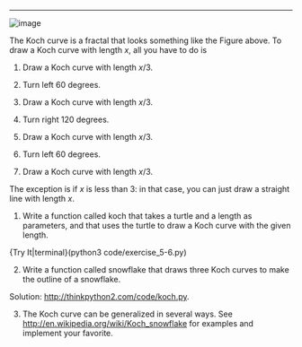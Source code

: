 -------------


![image](/.guides/img/koch.jpg)



The Koch curve is a fractal that looks something like the Figure above. To draw a Koch curve with length $x$, all you have to do is

1.  Draw a Koch curve with length $x/3$.

2.  Turn left 60 degrees.

3.  Draw a Koch curve with length $x/3$.

4.  Turn right 120 degrees.

5.  Draw a Koch curve with length $x/3$.

6.  Turn left 60 degrees.

7.  Draw a Koch curve with length $x/3$.

The exception is if $x$ is less than 3: in that case, you can just draw a straight line with length $x$.

1.  Write a function called <span>koch</span> that takes a turtle and a length as parameters, and that uses the turtle to draw a Koch curve with the given length.

{Try It|terminal}(python3 code/exercise_5-6.py)

2.  Write a function called <span>snowflake</span> that draws three Koch curves to make the outline of a snowflake.

Solution: <http://thinkpython2.com/code/koch.py>.

3.  The Koch curve can be generalized in several ways. See <http://en.wikipedia.org/wiki/Koch_snowflake> for examples and implement your favorite.

